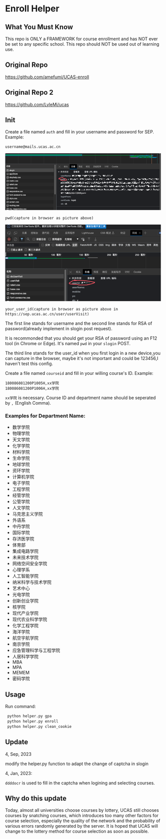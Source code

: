 # Enroll Helper
## What You Must Know
This repo is ONLY a FRAMEWORK for course enrollment and has NOT ever be set to any specific school. This repo should NOT be used out of learning use.
## Original Repo
https://github.com/amefumi/UCAS-enroll
## Original Repo 2
https://github.com/LyleMi/ucas
## Init

Create a file named `auth` and fill in your username and password for SEP. Example:
```
username@mails.ucas.ac.cn
```
![img.png](img.png)
```
pwd(capture in browser as picture above)
```
![img_1.png](img_1.png)
```
your_user_id(capture in browser as picture above in https://sep.ucas.ac.cn/user/userVisit)
```

The first line stands for username and the second line stands for RSA of password(already implement in slogin post request).

It is recommonded that you should get your RSA of password using an F12 tool (in Chrome or Edge). It's named `pwd` in your `slogin` POST.

The third line stands for the user_id when you first login in a new device,you can capture in the browser, maybe it's not important and could be 123456,I haven't test this config.

Create a file named `courseid` and fill in your willing course's ID. Example:

```
180086081200P1005H,xx学院
180086081200P1006H,xx学院
```

`xx学院` is necessary. Course ID and department name should be seperated by `,` (English Comma).

### Examples for Department Name:
- 数学学院
- 物理学院
- 天文学院
- 化学学院
- 材料学院
- 生命学院
- 地球学院
- 资环学院
- 计算机学院
- 电子学院
- 工程学院
- 经管学院
- 公管学院
- 人文学院
- 马克思主义学院
- 外语系
- 中丹学院
- 国际学院
- 存济医学院
- 体育部
- 集成电路学院
- 未来技术学院
- 网络空间安全学院
- 心理学系
- 人工智能学院
- 纳米科学与技术学院
- 艺术中心
- 光电学院
- 创新创业学院
- 核学院
- 现代产业学院
- 现代农业科学学院
- 化学工程学院
- 海洋学院
- 航空宇航学院
- 南京学院
- 应急管理科学与工程学院
- 人居科学学院
- MBA
- MPA
- MEMEM
- 密码学院


## Usage
Run command:
```python
 python helper.py gpa
 python helper.py enroll
 python helper.py clean_cookie
```

## Update
4, Sep, 2023

modify the helper.py function to adapt the change of captcha in slogin 

4, Jan, 2023:

`ddddocr` is used to fill in the captcha when logining and selecting courses.

## Why do this update

Today, almost all universities choose courses by lottery, UCAS still chooses courses by snatching courses, which introduces too many other factors for course selection, especially the quality of the network and the probability of various errors randomly generated by the server. It is hoped that UCAS will change to the lottery method for course selection as soon as possible.